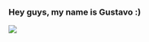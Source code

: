 ### Hey guys, my name is Gustavo :)
  
<div> 
  <a href="https://www.linkedin.com/in/gustavo-peters-a86842191/" target="_blank"><img src="https://img.shields.io/badge/-LinkedIn-%230077B5?style=for-the-badge&logo=linkedin&logoColor=white" target="_blank"></a>  
</div>

